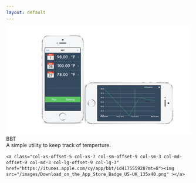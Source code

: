 ```yaml
---
layout: default
---
```


<div class="jumbotron">
	<img src="/images/bbt.png" class="col-sm-12 hidden-xs">
	<div class="panel panel-default visible-xs">
  		<div class="panel-heading">BBT</div>
 		 <div class="panel-body">
  			  A simple utility to keep track of temperture.
 		 </div>
	</div>

	<a class="col-xs-offset-5 col-xs-7 col-sm-offset-9 col-sm-3 col-md-offset-9 col-md-3 col-lg-offset-9 col-lg-3" href="https://itunes.apple.com/cy/app/bbt/id417555928?mt=8"><img src="/images/Download_on_the_App_Store_Badge_US-UK_135x40.png" ></a>

</div>
